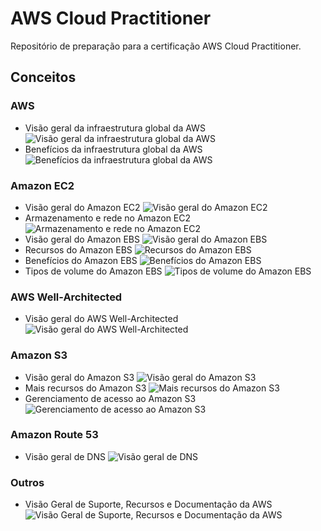 # AWS Cloud Practitioner

Repositório de preparação para a certificação AWS Cloud Practitioner.

## Conceitos

### AWS
- Visão geral da infraestrutura global da AWS
![Visão geral da infraestrutura global da AWS](src/img/20250618003922.png)
- Benefícios da infraestrutura global da AWS
![Benefícios da infraestrutura global da AWS](src/img/20250618004318.png)

### Amazon EC2
- Visão geral do Amazon EC2
![Visão geral do Amazon EC2](src/img/20250618225525.png)
- Armazenamento e rede no Amazon EC2
![Armazenamento e rede no Amazon EC2](src/img/20250618230625.png)
- Visão geral do Amazon EBS
![Visão geral do Amazon EBS](src/img/20250618231114.png)
- Recursos do Amazon EBS
![Recursos do Amazon EBS](src/img/20250618231651.png)
- Benefícios do Amazon EBS
![Benefícios do Amazon EBS](src/img/20250618232139.png)
- Tipos de volume do Amazon EBS
![Tipos de volume do Amazon EBS](src/img/20250618232624.png)

### AWS Well-Architected
- Visão geral do AWS Well-Architected
![Visão geral do AWS Well-Architected](src/img/20250618004953.png)

### Amazon S3
- Visão geral do Amazon S3
![Visão geral do Amazon S3](src/img/20250618001705.png)
- Mais recursos do Amazon S3
![Mais recursos do Amazon S3](src/img/20250618002511.png)
- Gerenciamento de acesso ao Amazon S3
![Gerenciamento de acesso ao Amazon S3](src/img/20250618003044.png)

### Amazon Route 53
- Visão geral de DNS
![Visão geral de DNS](src/img/20250618233525.png)

### Outros
- Visão Geral de Suporte, Recursos e Documentação da AWS
![Visão Geral de Suporte, Recursos e Documentação da AWS](src/img/20250618233935.png)

